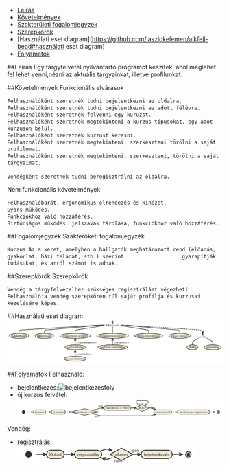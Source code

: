 - [Leírás](https://github.com/laszlokelemen/alkfejl-bead#leírás)
- [Követelmények](https://github.com/laszlokelemen/alkfejl-bead#követelmények)
- [Szakterületi fogalomjegyzék](https://github.com/laszlokelemen/alkfejl-bead#fogalomjegyzék)
- [Szerepkörök](https://github.com/laszlokelemen/alkfejl-bead#szerepkörök)
- [Használati eset diagram](https://github.com/laszlokelemen/alkfejl-bead#használati eset diagram)
- [Folyamatok](https://github.com/laszlokelemen/alkfejl-bead#folyamatok)

##Leírás
Egy tárgyfelvétel nyilvántartó programot készítek, ahol meglehet fel lehet venni,nézni az 
aktuális tárgyainkat, illetve profilunkat.

##Követelmények
Funkcionális elvárások

    Felhasználóként szeretnék tudni bejelentkezni az oldalra.
    Felhasználóként szeretnék tudni bejelentkezni az adott félévre.
    Felhasználóként szeretnék felvenni egy kuruzst.
    Felhasználóként szeretnék megtekinteni a kurzus típusokat, egy adot kurzuson belül.
    Felhasználóként szeretnék kurzust keresni.
    Felhasználóként szeretnék megtekinteni, szerkeszteni törölni a saját profilomat.
    Felhasználóként szeretnék megtekinteni, szerkeszteni, törölni a saját tárgyaimat.
    
    Vendégként szeretnék tudni beregisztrálni az oldalra.    

Nem funkcionális követelmények

    Felhasználóbarát, ergonomikus elrendezés és kinézet.
    Gyors működés.
    Funkciókhoz való hozzáférés.
    Biztonságos működés: jelszavak tárolása, funkciókhoz való hozzáférés.


##Fogalomjegyzék
Szakteröketi fogalomjegyzék

    Kurzus:Az a keret, amelyben a hallgatók meghatározott rend (előadás, gyakorlat, házi feladat, stb.) szerint                   gyarapítják tudásukat, és arról számot is adnak.

##Szerepkörök
Szerepkörök

    Vendég:a tárgyfelvételhez szükséges regisztrálást végezheti
    Felhasználó:a vendég szerepkörén túl saját profilja és kurzusai kezelésére képes. 
##Használati eset diagram
![Használati eset](https://github.com/laszlokelemen/alkfejl-bead/blob/master/usecase.png)

##Folyamatok
Felhasználó:


 * bejelentkezés:![bejelentkezésfoly](https://github.com/laszlokelemen/alkfejl-bead/blob/master/bejelentkezés.png)
 * új kurzus felvétel:![kurzusfoly](https://github.com/laszlokelemen/alkfejl-bead/blob/master/kurzusfelvetel.png)
 
Vendég:
 
  * regisztrálás:![regisztrálás](https://github.com/laszlokelemen/alkfejl-bead/blob/master/vendeg.png)




